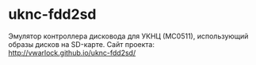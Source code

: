 # uknc-fdd2sd
Эмулятор контроллера дисковода для УКНЦ (МС0511), использующий образы дисков на SD-карте.
Сайт проекта: http://vwarlock.github.io/uknc-fdd2sd/
